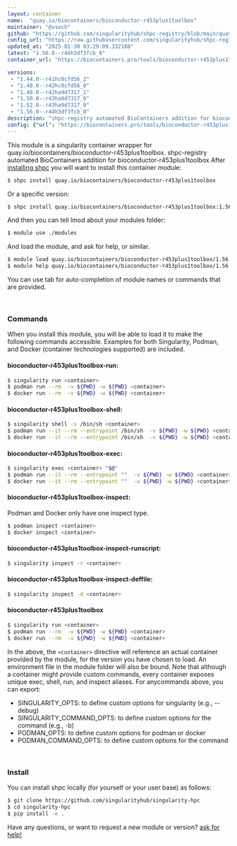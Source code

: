 ```yaml
---
layout: container
name:  "quay.io/biocontainers/bioconductor-r453plus1toolbox"
maintainer: "@vsoch"
github: "https://github.com/singularityhub/shpc-registry/blob/main/quay.io/biocontainers/bioconductor-r453plus1toolbox/container.yaml"
config_url: "https://raw.githubusercontent.com/singularityhub/shpc-registry/main/quay.io/biocontainers/bioconductor-r453plus1toolbox/container.yaml"
updated_at: "2025-01-30 03:29:09.332188"
latest: "1.56.0--r44h3df3fcb_0"
container_url: "https://biocontainers.pro/tools/bioconductor-r453plus1toolbox"

versions:
 - "1.44.0--r41hc0cfd56_2"
 - "1.48.0--r42hc0cfd56_0"
 - "1.48.0--r42ha9d7317_1"
 - "1.50.0--r43ha9d7317_0"
 - "1.52.0--r43ha9d7317_0"
 - "1.56.0--r44h3df3fcb_0"
description: "shpc-registry automated BioContainers addition for bioconductor-r453plus1toolbox"
config: {"url": "https://biocontainers.pro/tools/bioconductor-r453plus1toolbox", "maintainer": "@vsoch", "description": "shpc-registry automated BioContainers addition for bioconductor-r453plus1toolbox", "latest": {"1.56.0--r44h3df3fcb_0": "sha256:ad1cf5178e15bc8416b008cd44f67094f256f356bda19b2937e9715680d1188d"}, "tags": {"1.44.0--r41hc0cfd56_2": "sha256:c5a8f6d1e71182c2862f977fd5a65f0d8cba6c8d780ae961334990b29a022f4b", "1.48.0--r42hc0cfd56_0": "sha256:db5521265b04722ca925c81abbe8aaa314139d04ecfec900e763075af864798a", "1.48.0--r42ha9d7317_1": "sha256:c2ff7cfc329fccb71d7b20a6741847af5c115ecc0fb17e977e818aa5c2b7975b", "1.50.0--r43ha9d7317_0": "sha256:848fd6b2ea72477f1c46a945b8bf2f7c18407b07508749bad3356446c4734a86", "1.52.0--r43ha9d7317_0": "sha256:1a418f44c28388febae5abc3cda2dd723f1c63a7191fb7c51a31a80dfff5290b", "1.56.0--r44h3df3fcb_0": "sha256:ad1cf5178e15bc8416b008cd44f67094f256f356bda19b2937e9715680d1188d"}, "docker": "quay.io/biocontainers/bioconductor-r453plus1toolbox"}
---
```


This module is a singularity container wrapper for quay.io/biocontainers/bioconductor-r453plus1toolbox.
shpc-registry automated BioContainers addition for bioconductor-r453plus1toolbox
After [installing shpc](#install) you will want to install this container module:


```bash
$ shpc install quay.io/biocontainers/bioconductor-r453plus1toolbox
```

Or a specific version:

```bash
$ shpc install quay.io/biocontainers/bioconductor-r453plus1toolbox:1.56.0--r44h3df3fcb_0
```

And then you can tell lmod about your modules folder:

```bash
$ module use ./modules
```

And load the module, and ask for help, or similar.

```bash
$ module load quay.io/biocontainers/bioconductor-r453plus1toolbox/1.56.0--r44h3df3fcb_0
$ module help quay.io/biocontainers/bioconductor-r453plus1toolbox/1.56.0--r44h3df3fcb_0
```

You can use tab for auto-completion of module names or commands that are provided.

<br>

### Commands

When you install this module, you will be able to load it to make the following commands accessible.
Examples for both Singularity, Podman, and Docker (container technologies supported) are included.

#### bioconductor-r453plus1toolbox-run:

```bash
$ singularity run <container>
$ podman run --rm  -v ${PWD} -w ${PWD} <container>
$ docker run --rm  -v ${PWD} -w ${PWD} <container>
```

#### bioconductor-r453plus1toolbox-shell:

```bash
$ singularity shell -s /bin/sh <container>
$ podman run --it --rm --entrypoint /bin/sh  -v ${PWD} -w ${PWD} <container>
$ docker run --it --rm --entrypoint /bin/sh  -v ${PWD} -w ${PWD} <container>
```

#### bioconductor-r453plus1toolbox-exec:

```bash
$ singularity exec <container> "$@"
$ podman run --it --rm --entrypoint ""  -v ${PWD} -w ${PWD} <container> "$@"
$ docker run --it --rm --entrypoint ""  -v ${PWD} -w ${PWD} <container> "$@"
```

#### bioconductor-r453plus1toolbox-inspect:

Podman and Docker only have one inspect type.

```bash
$ podman inspect <container>
$ docker inspect <container>
```

#### bioconductor-r453plus1toolbox-inspect-runscript:

```bash
$ singularity inspect -r <container>
```

#### bioconductor-r453plus1toolbox-inspect-deffile:

```bash
$ singularity inspect -d <container>
```



#### bioconductor-r453plus1toolbox

```bash
$ singularity run <container>
$ podman run --rm  -v ${PWD} -w ${PWD} <container>
$ docker run --rm  -v ${PWD} -w ${PWD} <container>
```


In the above, the `<container>` directive will reference an actual container provided
by the module, for the version you have chosen to load. An environment file in the
module folder will also be bound. Note that although a container
might provide custom commands, every container exposes unique exec, shell, run, and
inspect aliases. For anycommands above, you can export:

 - SINGULARITY_OPTS: to define custom options for singularity (e.g., --debug)
 - SINGULARITY_COMMAND_OPTS: to define custom options for the command (e.g., -b)
 - PODMAN_OPTS: to define custom options for podman or docker
 - PODMAN_COMMAND_OPTS: to define custom options for the command

<br>

### Install

You can install shpc locally (for yourself or your user base) as follows:

```bash
$ git clone https://github.com/singularityhub/singularity-hpc
$ cd singularity-hpc
$ pip install -e .
```

Have any questions, or want to request a new module or version? [ask for help!](https://github.com/singularityhub/singularity-hpc/issues)